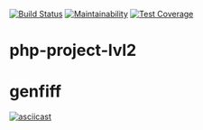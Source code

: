 [![Build Status](https://travis-ci.com/kostyawhite/php-project-lvl2.svg?branch=master)](https://travis-ci.com/kostyawhite/php-project-lvl2)
[![Maintainability](https://api.codeclimate.com/v1/badges/ac645be242855c0c1e1a/maintainability)](https://codeclimate.com/github/kostyawhite/php-project-lvl2/maintainability)
[![Test Coverage](https://api.codeclimate.com/v1/badges/ac645be242855c0c1e1a/test_coverage)](https://codeclimate.com/github/kostyawhite/php-project-lvl2/test_coverage)
# php-project-lvl2
# genfiff
[![asciicast](https://asciinema.org/a/259054.svg)](https://asciinema.org/a/259054)
